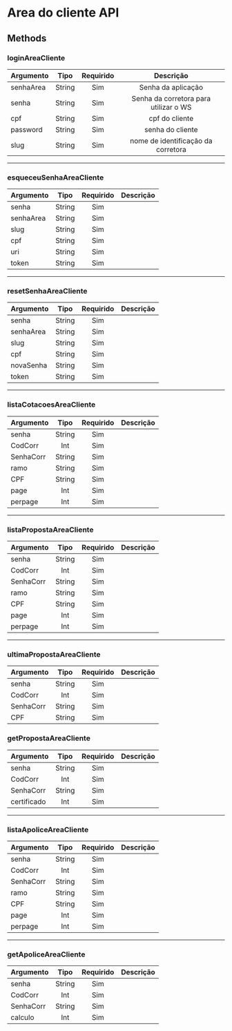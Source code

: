 # Area do cliente API

## Methods

### loginAreaCliente

Argumento | Tipo   | Requirido | Descrição
:-------  | :--:   | :-------: | :-------:
senhaArea | String | Sim       | Senha da aplicação
senha     | String | Sim       | Senha da corretora para utilizar o WS
cpf       | String | Sim       | cpf do cliente
password  | String | Sim       | senha do cliente
slug      | String | Sim       | nome de identificação da corretora

---

### esqueceuSenhaAreaCliente

Argumento | Tipo   | Requirido | Descrição
:-------  | :--:   | :-------: | :-------:
senha     | String | Sim |
senhaArea | String | Sim |
slug      | String | Sim |
cpf       | String | Sim |
uri       | String | Sim |
token     | String | Sim |

---

### resetSenhaAreaCliente

Argumento | Tipo   | Requirido | Descrição
:-------  | :--:   | :-------: | :-------:
senha     | String | Sim |
senhaArea | String | Sim |
slug      | String | Sim |
cpf       | String | Sim |
novaSenha | String | Sim |
token     | String | Sim |

---

### listaCotacoesAreaCliente

Argumento | Tipo   | Requirido | Descrição
:-------  | :--:   | :-------: | :-------:
senha     | String | Sim |
CodCorr   | Int    | Sim |
SenhaCorr | String | Sim |
ramo      | String | Sim |
CPF       | String | Sim |
page      | Int    | Sim |
perpage   | Int    | Sim |

---

### listaPropostaAreaCliente

Argumento | Tipo   | Requirido | Descrição
:-------  | :--:   | :-------: | :-------:
senha     | String | Sim |
CodCorr   | Int    | Sim |
SenhaCorr | String | Sim |
ramo      | String | Sim |
CPF       | String | Sim |
page      | Int    | Sim |
perpage   | Int    | Sim |

---

### ultimaPropostaAreaCliente

Argumento    | Tipo   | Requirido | Descrição
:-------     | :--:   | :-------: | :-------:
senha        | String | Sim |
CodCorr      | Int    | Sim |
SenhaCorr    | String | Sim |
CPF          | String | Sim |

### getPropostaAreaCliente

Argumento    | Tipo   | Requirido | Descrição
:-------     | :--:   | :-------: | :-------:
senha        | String | Sim |
CodCorr      | Int    | Sim |
SenhaCorr    | String | Sim |
certificado  | Int    | Sim |

---

### listaApoliceAreaCliente

Argumento    | Tipo   | Requirido | Descrição
:-------     | :--:   | :-------: | :-------:
senha        | String | Sim |
CodCorr      | Int    | Sim |
SenhaCorr    | String | Sim |
ramo         | String | Sim |
CPF          | String | Sim |
page         | Int    | Sim |
perpage      | Int    | Sim |

---

### getApoliceAreaCliente

Argumento    | Tipo   | Requirido | Descrição
:-------     | :--:   | :-------: | :-------:
senha        | String | Sim |
CodCorr      | Int    | Sim |
SenhaCorr    | String | Sim |
calculo      | Int    | Sim |
